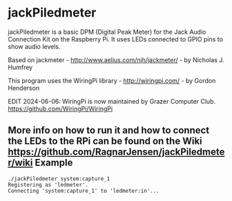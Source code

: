 # jackPiledmeter
jackPiledmeter is a basic DPM (Digital Peak Meter)
for the Jack Audio Connection Kit on the Raspberry Pi.
It uses LEDs connected to GPIO pins to show  audio levels.

Based on jackmeter - http://www.aelius.com/njh/jackmeter/ - by Nicholas J. Humfrey

This program uses the WiringPi library - http://wiringpi.com/ - by Gordon Henderson

EDIT 2024-06-06: WiringPi is now maintained by Grazer Computer Club.
https://github.com/WiringPi/WiringPi

More info on how to run it and how to connect the LEDs to the RPi can be found on the Wiki
https://github.com/RagnarJensen/jackPiledmeter/wiki
Example
-------

    ./jackPiledmeter system:capture_1
    Registering as 'ledmeter'.
    Connecting 'system:capture_1' to 'ledmeter:in'...
    


    
